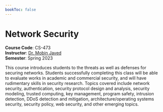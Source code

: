 ```yaml
---
bookToc: false
---
```


# Network Security

**Course Code**: CS-473 \
**Instructor**: [Dr. Mobin Javed](https://web.lums.edu.pk/~mobin/) \
**Semester**: Spring 2023

This course introduces students to the threats as well as defenses for securing networks. Students successfully completing this class will be able to evaluate works in academic and commercial security, and will have rudimentary skills in security research. Topics covered include network security, authentication, security protocol design and analysis, security modeling, trusted computing, key management, program safety, intrusion detection, DDoS detection and mitigation, architecture/operating systems security, security policy, web security, and other emerging topics.
